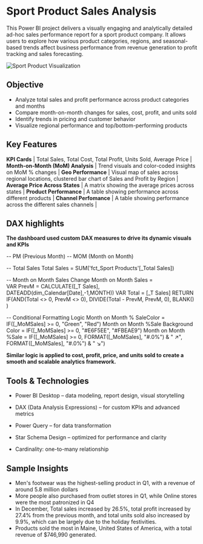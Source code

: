 # Sport Product Sales Analysis
This Power BI project delivers a visually engaging and analytically detailed ad-hoc sales performance report for a sport product company. It allows users to explore how various product categories, regions, and seasonal-based trends affect business performance from revenue generation to profit tracking and sales forecasting.

![Sport Product Visualization](https://drive.google.com/uc?export=view&id=1yQ5_D5LQii85csTa7LP9k18qHI-kS1kA)

## Objective

- Analyze total sales and profit performance across product categories and months
- Compare month-on-month changes for sales, cost, profit, and units sold
- Identify trends in pricing and customer behavior
- Visualize regional performance and top/bottom-performing products

## Key Features

**KPI Cards** | Total Sales, Total Cost, Total Profit, Units Sold, Average Price |
**Month-on-Month (MoM) Analysis** | Trend visuals and color-coded insights on MoM % changes |
**Geo Performance** | Visual map of sales across regional locations, clustered bar chart of Sales and Profit by Region |
**Average Price Across States** | A matrix showing the average prices across states |
**Product Performance** | A table showing performance across different products |
**Channel Perfomance** | A table showing performance across the different sales channels |

## DAX highlights

**The dashboard used custom DAX measures to drive its dynamic visuals and KPIs**

-- PM (Previous Month)
-- MOM (Month on Month)

-- Total Sales
Total Sales = SUM('fct_Sport Products'[_Total Sales])

-- Month on Month Sales Change
Month on Month Sales =  
VAR PrevM = CALCULATE([_T Sales], DATEADD(dim_Calendar[Date],-1,MONTH))
VAR Total = [_T Sales]
RETURN
IF(AND(Total <> 0, PrevM <> 0),
    DIVIDE(Total - PrevM, PrevM, 0),
    BLANK()
)

-- Conditional Formatting Logic
Month on Month % SaleColor = IF([_MoMSales] >= 0, "Green", "Red")
Month on Month %Sale Background Color = IF([_MoMSales] >= 0, "#E6F5EE", "#FBEAE9")
Month on Month %Sale = IF([_MoMSales] >= 0, FORMAT([_MoMSales], "#.0%") & " ↗", FORMAT([_MoMSales], "#.0%") & " ↘")

**Similar logic is applied to cost, profit, price, and units sold to create a smooth and scalable analytics framework.**

## Tools & Technologies

- Power BI Desktop – data modeling, report design, visual storytelling

- DAX (Data Analysis Expressions) – for custom KPIs and advanced metrics

- Power Query – for data transformation

- Star Schema Design – optimized for performance and clarity

- Cardinality: one-to-many relationship 

## Sample Insights

- Men's footwear was the highest-selling product in Q1, with a revenue of around 5.8 million dollars 
- More people also purchased from outlet stores in Q1, while Online stores were the most patronized in Q4
- In December, Total sales increased by 26.5%, total profit increased by 27.4% from the previous month, and total units sold also increased by 9.9%,  which can be largely due to the holiday festivities.
- Products sold the most in Maine, United States of America, with a total revenue of $746,990 generated.

